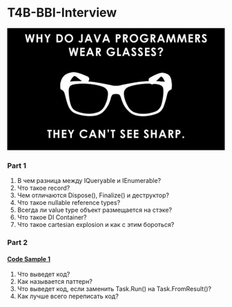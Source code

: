 # T4B-BBI-Interview
![plot](./Resources/joke.jpg)
### Part 1

1. В чем разница между IQueryable и IEnumerable?
2. Что такое record?
3. Чем отличаются Dispose(), Finalize() и деструктор?
4. Что такое nullable reference types?
5. Всегда ли value type объект размещается на стэке?
6. Что такое DI Container?
7. Что такое cartesian explosion и как с этим бороться?

### Part 2
#### [Code Sample 1](https://github.com/MikeAmputer/T4B-BBI-Interview/blob/main/CodeSamples/CodeSample-1/Program.cs)
1. Что выведет код?
2. Как называется паттерн?
3. Что выведет код, если заменить Task.Run() на Task.FromResult()?
4. Как лучше всего переписать код?
